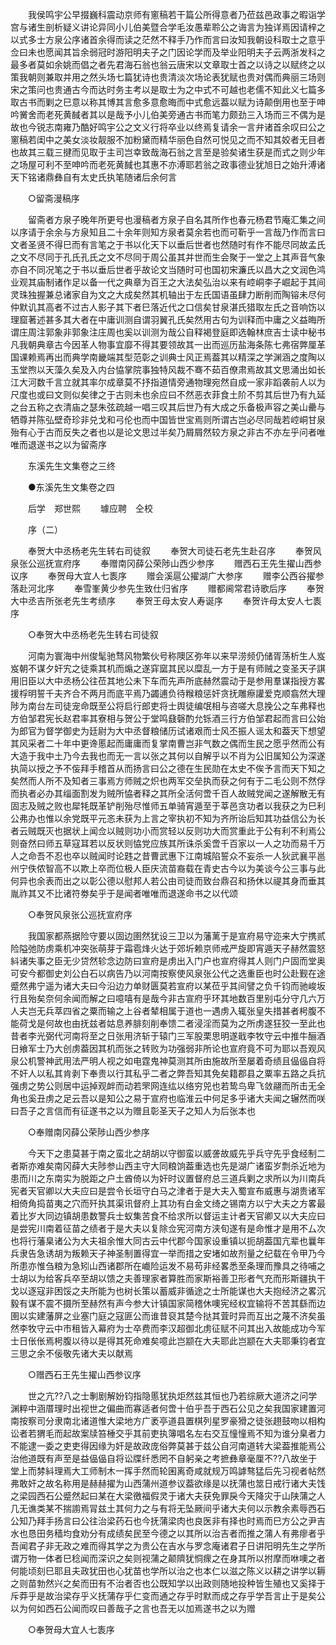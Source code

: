 <!-- { "loadSidebar": true } -->
　　我侯鸣宇公早掇巍科震动京师有窻稿若干篇公所得意者乃莅兹邑政事之暇诣学宫与诸生剖析疑义讲论异同小儿伯美暨合学毛汝愚辈聆公之诲言为独详焉因请梓之以式多士方泉公序诸首余得而读之茫然不释手乃作而言曰汝知我朝设科取士之意乎佥曰未也愿闻其旨余弱冠时游阳明夫子之门因论学而及举业阳明夫子云两浙发科之最多者莫如余姚而倡之者先君海石翁也翁云唐宋以文章取士首之以诗之以赋终之以策我朝则兼取并用之然头场七篇犹诗也贵清淡次场论表犹赋也贵对偶而典丽三场则宋之策问也贵通古今而达时务主考以是取士为之中式不可越也老儒不知此义七篇多取古书而剿之巳意以称其博其言愈多意愈晦而中式愈远葢以赋为诗颠倒用也至于呻吟黉舍而老死黄馘者其以是哉予小儿伯美旁通古书而笔力颇劲三入场而三不偶为是故也今锐志南雍乃酷好鸣宇公之文义行将卒业以终焉复请余一言弁诸首余叹曰公之窻稿若闺中之美女淡妆靓服不加粉黛而精华丽色自然可悦见之而不知其姣者无目者也故其三载三揵而见取于主司岂幸致哉海石翁之言至是验矣诸生获是而式之则少年之场屋可利不至呻吟而老死黄馘也其惠不亦溥耶若翁之政事德业犹旭日之始升溥诸天下铭诸鼎彝自有太史氏执笔随诸后余何言 

　　○留斋漫稿序 

　　留斋者方泉子晚年所更号也漫稿者方泉子自名其所作也春元杨君节庵汇集之间以序请于余余与方泉知且二十余年则知方泉者莫余若也而可靳乎一言哉乃作而言曰文者圣贤不得巳而有言笔之于书以化天下以垂后世者也然随时有作不能尽同故孟氏之文不尽同于孔氏孔氏之文不尽同于周公虽其并世而生会聚于一堂之上其声音气象亦自不同况笔之于书以垂后世者乎故论文当随时可也国初宋濂氏以昌大之文润色鸿业观其庙制诸作足以备一代之典章为百王之大法矣弘治以来有崆峒李子崛起于其间灵珠独握兼总诸家自为文之大成矣然其机轴出于左氏国语虽肆力断削而陶镕未尽何仲默讥其高者不过古人影子其下者巳落近代之口信矣甘泉湛氏猎取左氏之音响饬以理窟著述甚多其大者在中庸训测自谓羽翼孔氏矣然用古句为训释而中庸之义益晦所谓庄周注郭象非郭象注庄周也奚以训测为哉公自释褐登庭即选翰林庶吉士读中秘书凡我朝典章古今因革人物事宜靡不得其要领故其一出而巡历盐海条陈七弗宿弊厘革国课赖焉再出而典学南畿端其型范彰之训典士风正焉葢其以精深之学渊涵之度陶以玉堂煦以天藻久矣及入内台恊掌院事独特风裁不骞不茹百僚肃焉故其文思涌出如长江大河数千言立就其率尔成章莫不抒指道情旁通物理宛然自成一家非蹈袭前人以为尺度也或曰文则似矣律之于古则未也余应曰不然恶衣菲食土阶不剪其后世乃有九延之台五称之衣清庙之瑟朱弦疏越一唱三叹其后世乃有大成之乐备极声容之美山罍与牺尊并陈弘壁奇珍非兑戈和弓伦也而中国皆世宝焉则所谓古岂必尽同哉若崆峒甘泉殆有心于古而反失之者也以是论文思过半矣乃屑屑然较方泉之非古不亦左乎问者唯唯而退遂书之以为留斋序 

　　东溪先生文集卷之三终 

　　●东溪先生文集卷之四 

　　后学　郑世熙 
　　璩应聘　仝校 

　　序（二） 

　　奉贺大中丞杨老先生转右司徒叙 
　　奉贺大司徒石老先生赴召序 
　　奉贺风泉张公巡抚宣府序 
　　奉赠南冈薛公荣陟山西少参序 
　　赠西石王先生擢山西参议序 
　　奉贺母大宜人七袠序 
　　赠会溪扈公擢湖广大参序 
　　赠李公西谷擢参落赴河北序 
　　奉雪峯黄少参先生致仕归省序 
　　赠都阃常君诗歌后序 
　　奉贺大中丞吉所张老先生考绩序 
　　奉贺王母太安人寿诞序 
　　奉贺许母太安人七袠序 

　　○奉贺大中丞杨老先生转右司徒叙 

　　河南为寰海中州俊髦驰骛风物繁伙号称隩区弥年以来早涝频仍储胥荡析生人岌岌朝不谋夕奸宄之徒乘其机而煽之遂穽窳其民以糜乱一方于是有师贼之变圣天子諆用旧臣以大中丞杨公往莅其地公未下车而先声所底赫然震动于是参用羣谋指授方畧援桴明誓千夫齐合不两月而底平焉乃蠲逋负待糇粮惩奸贪抚雕瘵讙爱克顺翕然大理陟为南台左司徒宠命既至公将启行郎吏将士舆徒编氓相与咨嗟大息挽公之车弗释也方伯邹君宪长赵君率其寮相与贺公于堂鸣鼗磬酌允铄酒三行方伯邹君起而言曰公始为郎官为督学御史为廷尉为大中丞督粮储历试诸艰而士风丕振人谣太和葢天下想望其风采者二十年中更谗慝起而庸庸而复掌南曹岂非气数之偶而生民之愿乎然而公有大造于我中土乃今去我也而无一言以张之其何以自解乎以不肖为公旧属知公为深遂执简以授之予不侫拜手稽首从而扬言曰公之德在生民勋在太史不俟予言而天下知之矣然而人所不及知者三事焉方师贼之炽也两军交垒执而获之何有于二毛公则不然俘而执者必办其缁面割发为贼所恊者释之其所全活何啻千百人故贼党闻之遂解散无有固志及贼之败也犀牦既革铲削殆尽惟师五单骑宵遁至于莘邑贪功者以我获之为巳利公弗办也惟以余党既平元忞未获为上言之宰执初不知为齐所诒后知其功益信公为长者云贼既灭也据状上闻佥以贼则功小而赏轻以反则功大而赏重此于公有利不利焉公则奋然曰师五草寇耳若以反状则恊党应族其所诛杀奚啻千百家以一人之功而易千万人之命吾不忍也卒以贼闻时论韪之昔曹武惠下江南城陷誓众不妄杀一人狄武襄平邕州宁佚侬智高不以欺上卒而位极人臣庆流苗裔载在青史古今以为美谈今公三事与此何异也余表而出之以彰公德以慰邦人若公由司徒而致台鼎召和扬休以禔其身而垂其胤祚其又不比诸符劵矣乎于是闻者唯唯而退遂命书之以代颂 

　　○奉贺风泉张公巡抚宣府序 

　　我国家都燕据险守要以固边圉然犹设三卫以为藩蓠于是宣府易守迩来大宁携贰险隘弛防虏乘机冲突张萌芽于霜雹烽火达于郊圻赖京师戒严旋即宵遁天子赫然震怒紏诸失事之臣无少贷然轸念边防曰宣府是虏出入门户也宣府得其人则门户固而堂奥可安今都御史刘公白石以病告乃以河南按察使风泉张公代之选重臣也时公赴觐在途蹙然弗宁遥为诸大夫曰今沿边力单财匮莫若宣府以某莅乎其间譬之负千钧而驰峻坂行且殆矣奈何余闻而解之曰噫嘻有是哉今非古宣府乎环其地数百里别屯分守几六万人夫岂无兵萃四省之粟而输之上谷者辇相属于道也一遇虏入辄张皇失措甚者枵腹不能荷戈是何故也由抚兹者姑息养腓刻削奉馈二者浸淫而莫为之所虏遂狂狡一至此也昔者李光弼代河南将至之日张用济斩于辕门三军股栗思明遂戢李牧守云中推牛酾酒日飨军士乃大创虏葢因其机而张之转败为功强弱非所论也宣府竟不可为耶以吾观风泉公机警神武用法严明人视之如电霆鬼神莫测其所由施故所至屡着奇绩且偘偘自将不奸人以私其肯剥下奉贵以行其私乎二者之弊吾知其免矣籍郡县之粟率五路之兵抗强虏之势公则居中运掉观衅而动若罘网连纮以络穷兕也若鸷鸟卑飞敛翮而所击无全角也奚丑虏之足云吾以是知公之易于宣府也临淮云中何足多乎诸大夫闻之辗然而咲曰吾子之言信而有征遂书之以为赠且彰圣天子之知人为后张本也 

　　○奉赠南冈薛公荣陟山西少参序 

　　今天下之患莫甚于南之蛮北之胡胡以守御蛮以威詟故威先乎兵守先乎食经制二者斯亦难矣南冈薛大夫陟参山西主守大同粮饷葢重选也先是湖广诸蛮岁剽杀近地为患而川之东南实为脱距之户土酋倚以为奸时议置督府总三道兵剿之求所以为川南兵宪者天官卿以大夫应曰是尝令长垣守白马之津者于是大夫入蜀宣布威惠与湖贵诸军相倚角捣苗夷之穴而歼执其渠讯督府上其功有白金文绮之锡南方以宁大夫之方畧最着比岁大同边镇胡患数警兵士蚁集苦食不给求所以督运主计者天官卿又以大夫应曰是尝宪川南着征苗之绩者于是大夫以复除佥宪河南方浃旬遂有是命惟才是用不厶次也将行藩臬诸公为大夫祖余惟大同古云中代郡今国家设重镇以扼胡葢国亢辈也曩年兵隶告急诱胡为叛赖天子神圣制置得宜一举而措之安堵如故剂量之纪载在令甲乃今所患亦惟刍粮为急矧山西诸郡所在巇险运发不易苟非经畧悉至条理而豫具之待哺之士胡以为给客兵卒至胡以馈之夫善理家者算胜而家斯裕善卫形者气充而形斯疆执干戈以逐寇非困馁之夫所能为也树长策以蓄威非循途之士所能谋也大夫抱经济之畧沉毅有谋不震不摄所至赫然有声今参大计镇国家简稽休噢宪经权宜输将不苦其繇而边圉以实建藩屏之业塞门庭之寇匪公而谁昔裒其楚今挞其萓时异而互出之蔑不济矣虽然李牧守云中市租皆入幕府为士卒费而李汉超御北虏征赋不问其出入故能成功今军士日伥伥焉枵腹以待以是得其死命难矣噫此岂颛在大夫耶此岂颛在大夫耶秉钧者宜三思之余不佞敬先诸大夫以献焉 

　　○赠西石王先生擢山西参议序 

　　世之亢??八之士剸剧解妢钧指隐慝犹执炬然兹其恒也乃若综厥大道济之问学渊粹中涵厝理时出视世之偏曲而寡适者何啻十伯乎吾于西石公见之矣我国家建置河南按察司分隶南北诸道惟大梁地方广袤亭道县置棋列星罗豪猾之徒张趐鼓吻以相构讼者若猬毛而起故案牍笞棰交乎其前吏执簿唱名左右交互憧憧焉不知为谁分臬者力不能逮一委之吏吏得因缘为奸是故政庞俗弊莫甚于兹公自河南道转大梁葢推能焉公治他道既有声至是益偘偘自将讼牒纤悉罔不自躬亲之考摭彝章毫厘不??八故坐于堂上而棼紏理焉大工师制木一挥手然而轮囷离奇咸就规万鸣謼骜猛后先习视者帖然弗敢奸之故名称用是赫赫擢为山西蒲州道参议葢欲缘是以抚蒲也筮日戒行诸大夫饯之梁园西石公蹙然起曰某在大梁徼福假灵于诸大夫获免罪戾今天降灾于山陕蒲之人几无谯类某不揣謭焉冐兹土其何力之与有将无坠厥间乎诸大夫何以示教余素辱西石公知乃拜手扬言曰公往治梁药石也今抚蒲梁肉也良医非有择也时焉而巳方公之尹吉水也恳田务穑均食劝分有成绩矣民至今德之以其所以治吉者而推之蒲人有弗瘳者乎吾闻君子非无政之难而得其学之为贵公在吉水与罗念庵诸君子日讲阳明先生之学所谓万物一体者巳稔闻而深识之矣则视蒲之颠隮犹恫瘝之在身其所以拊摩而咻噢之者何能顷刻巳耶且夫政犹田也心犹苗也学所以治之也本仁以滋之陈义以耕之讲学以耨之则苗勃然兴之矣而田有不治者否也公既知学以出政则随地投种皆生殖也又奚择于斥莽乎是故治梁存乎义抚蒲存乎仁变而通之存乎时默而成之存乎学吾言止于是矣公以为何如西石公闻而叹曰善哉子之言也吾无以加焉遂书之以为赠 

　　○奉贺母大宜人七袠序 

